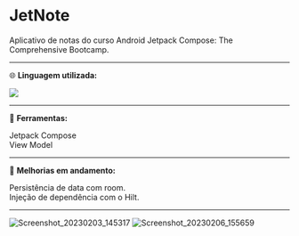 # JetNote
Aplicativo de notas do curso Android Jetpack Compose: The Comprehensive Bootcamp.
<div>
<hr>
<p align="left">
  🌐 <strong>Linguagem utilizada:</strong>
</p>
  <a href="#" alt="Kotlin">
  <img src="https://img.shields.io/badge/kotlin-%237F52FF.svg?style=for-the-badge&logo=kotlin&logoColor=white" /></a>
  <hr>
  <p align="left">
  💼 <strong>Ferramentas:</strong>
  <div>
  Jetpack Compose
  <div>
  View Model
</p>
    <hr>
<p align="left">
  💼 <strong>Melhorias em andamento:</strong>
  <div>
  Persistência de data com room.
  <div>
  Injeção de dependência com o Hilt.
</p>
    <hr>


![Screenshot_20230203_145317](https://user-images.githubusercontent.com/54047572/216677471-3095780f-f080-4033-b529-3f0ad5ebf923.png)
![Screenshot_20230206_155659](https://user-images.githubusercontent.com/54047572/217060531-f1432a61-7b6d-4bb1-addd-504a12b76f4f.png)
